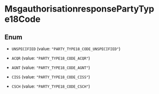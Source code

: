 

# MsgauthorisationresponsePartyType18Code

## Enum


* `UNSPECIFIED` (value: `"PARTY_TYPE18_CODE_UNSPECIFIED"`)

* `ACQR` (value: `"PARTY_TYPE18_CODE_ACQR"`)

* `AGNT` (value: `"PARTY_TYPE18_CODE_AGNT"`)

* `CISS` (value: `"PARTY_TYPE18_CODE_CISS"`)

* `CSCH` (value: `"PARTY_TYPE18_CODE_CSCH"`)



